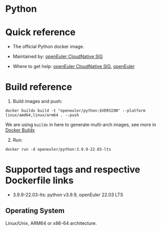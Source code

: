 # Python

# Quick reference

- The official Python docker image.

- Maintained by: [openEuler CloudNative SIG](https://gitee.com/openeuler/cloudnative)

- Where to get help: [openEuler CloudNative SIG](https://gitee.com/openeuler/cloudnative), [openEuler](https://gitee.com/openeuler/community)

# Build reference

1. Build images and push:
```shell
docker buildx build -t "openeuler/python:$VERSION" --platform linux/amd64,linux/arm64 . --push
```

We are using `buildx` in here to generate multi-arch images, see more in [Docker Buildx](https://docs.docker.com/buildx/working-with-buildx/)

2. Run:
```shell
docker run -d openeuler/python:3.9.9-22.03-lts
```

# Supported tags and respective Dockerfile links

- 3.9.9-22.03-lts: python v3.9.9, openEuler 22.03 LTS

## Operating System
Linux/Unix, ARM64 or x86-64 architecture.

